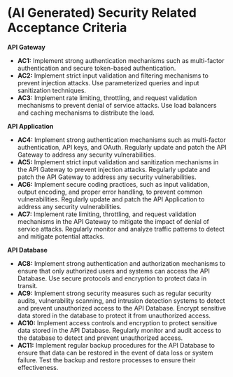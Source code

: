 # (AI Generated) Security Related Acceptance Criteria
**API Gateway**
- **AC1:** Implement strong authentication mechanisms such as multi-factor authentication and secure token-based authentication.
- **AC2:** Implement strict input validation and filtering mechanisms to prevent injection attacks. Use parameterized queries and input sanitization techniques.
- **AC3:** Implement rate limiting, throttling, and request validation mechanisms to prevent denial of service attacks. Use load balancers and caching mechanisms to distribute the load.

**API Application**
- **AC4:** Implement strong authentication mechanisms such as multi-factor authentication, API keys, and OAuth. Regularly update and patch the API Gateway to address any security vulnerabilities.
- **AC5:** Implement strict input validation and sanitization mechanisms in the API Gateway to prevent injection attacks. Regularly update and patch the API Gateway to address any security vulnerabilities.
- **AC6:** Implement secure coding practices, such as input validation, output encoding, and proper error handling, to prevent common vulnerabilities. Regularly update and patch the API Application to address any security vulnerabilities.
- **AC7:** Implement rate limiting, throttling, and request validation mechanisms in the API Gateway to mitigate the impact of denial of service attacks. Regularly monitor and analyze traffic patterns to detect and mitigate potential attacks.

**API Database**
- **AC8:** Implement strong authentication and authorization mechanisms to ensure that only authorized users and systems can access the API Database. Use secure protocols and encryption to protect data in transit.
- **AC9:** Implement strong security measures such as regular security audits, vulnerability scanning, and intrusion detection systems to detect and prevent unauthorized access to the API Database. Encrypt sensitive data stored in the database to protect it from unauthorized access.
- **AC10:** Implement access controls and encryption to protect sensitive data stored in the API Database. Regularly monitor and audit access to the database to detect and prevent unauthorized access.
- **AC11:** Implement regular backup procedures for the API Database to ensure that data can be restored in the event of data loss or system failure. Test the backup and restore processes to ensure their effectiveness.

